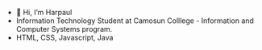 - 👋 Hi, I’m Harpaul
- Information Technology Student at Camosun Colllege - Information and Computer Systems program.
- HTML, CSS, Javascript, Java

<!---
HSPandy/HSPandy is a ✨ special ✨ repository because its `README.md` (this file) appears on your GitHub profile.
You can click the Preview link to take a look at your changes.
--->

